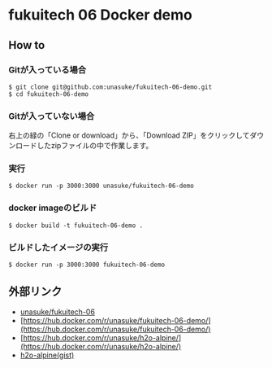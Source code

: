 # fukuitech 06 Docker demo
## How to
### Gitが入っている場合
```shell
$ git clone git@github.com:unasuke/fukuitech-06-demo.git
$ cd fukuitech-06-demo
```

### Gitが入っていない場合
右上の緑の「Clone or download」から、「Download ZIP」をクリックしてダウンロードしたzipファイルの中で作業します。

### 実行
```shell
$ docker run -p 3000:3000 unasuke/fukuitech-06-demo
```

### docker imageのビルド
```shell
$ docker build -t fukuitech-06-demo .
```

### ビルドしたイメージの実行
```shell
$ docker run -p 3000:3000 fukuitech-06-demo
```

## 外部リンク
- [unasuke/fukuitech-06](https://github.com/unasuke/fukuitech-06-demo)
- [https://hub.docker.com/r/unasuke/fukuitech-06-demo/](https://hub.docker.com/r/unasuke/fukuitech-06-demo/)
- [https://hub.docker.com/r/unasuke/h2o-alpine/](https://hub.docker.com/r/unasuke/h2o-alpine/)
- [h2o-alpine(gist)](https://gist.github.com/unasuke/01d78fdd67658de22c2b91e00ba5e0d6)
